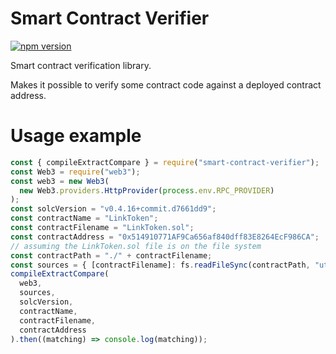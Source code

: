 # Smart Contract Verifier

[![npm version](https://badge.fury.io/js/smart-contract-verifier.svg)](https://badge.fury.io/js/smart-contract-verifier)

Smart contract verification library.

Makes it possible to verify some contract code against a deployed contract address.

# Usage example

```js
const { compileExtractCompare } = require("smart-contract-verifier");
const Web3 = require("web3");
const web3 = new Web3(
  new Web3.providers.HttpProvider(process.env.RPC_PROVIDER)
);
const solcVersion = "v0.4.16+commit.d7661dd9";
const contractName = "LinkToken";
const contractFilename = "LinkToken.sol";
const contractAddress = "0x514910771AF9Ca656af840dff83E8264EcF986CA";
// assuming the LinkToken.sol file is on the file system
const contractPath = "./" + contractFilename;
const sources = { [contractFilename]: fs.readFileSync(contractPath, "utf8") };
compileExtractCompare(
  web3,
  sources,
  solcVersion,
  contractName,
  contractFilename,
  contractAddress
).then((matching) => console.log(matching));
```
